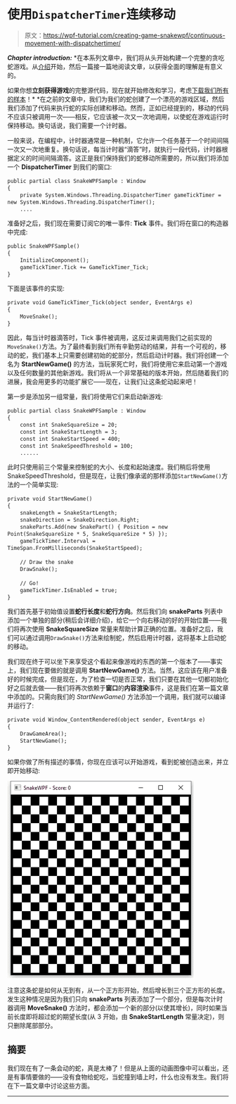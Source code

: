 # 使用`DispatcherTimer`连续移动

> 原文：<https://wpf-tutorial.com/creating-game-snakewpf/continuous-movement-with-dispatchertimer/>

***Chapter introduction:*** *在本系列文章中，我们将从头开始构建一个完整的贪吃蛇游戏。从[介绍](https://www.wpf-tutorial.com/creating-game-snakewpf/introduction/)开始，然后一篇接一篇地阅读文章，以获得全面的理解是有意义的。

如果你想**立刻获得游戏**的完整源代码，现在就开始修改和学习，考虑[下载我们所有的样本](https://www.wpf-tutorial.com/download-wpf-tutorial-pdf-with-sample-code/)！*  *在之前的文章中，我们为我们的蛇创建了一个漂亮的游戏区域，然后我们添加了代码来执行蛇的实际创建和移动。然而，正如已经提到的，移动的代码不应该只被调用一次——相反，它应该被一次又一次地调用，以使蛇在游戏运行时保持移动。换句话说，我们需要一个计时器。

一般来说，在编程中，计时器通常是一种机制，它允许一个任务基于一个时间间隔一次又一次地重复。换句话说，每当计时器“滴答”时，就执行一段代码，计时器根据定义的时间间隔滴答。这正是我们保持我们的蛇移动所需要的，所以我们将添加一个 **DispatcherTimer** 到我们的窗口:

```
public partial class SnakeWPFSample : Window        
{        
    private System.Windows.Threading.DispatcherTimer gameTickTimer = new System.Windows.Threading.DispatcherTimer();  
    ....
```

准备好之后，我们现在需要订阅它的唯一事件: **Tick** 事件。我们将在窗口的构造器中完成:

```
public SnakeWPFSample()  
{  
    InitializeComponent();  
    gameTickTimer.Tick += GameTickTimer_Tick;          
}
```

下面是该事件的实现:

<input type="hidden" name="IL_IN_ARTICLE">

```
private void GameTickTimer_Tick(object sender, EventArgs e)  
{  
    MoveSnake();  
}
```

因此，每当计时器滴答时，Tick 事件被调用，这反过来调用我们之前实现的`MoveSnake()`方法。为了最终看到我们所有辛勤劳动的结果，并有一个可视的，移动的蛇，我们基本上只需要创建初始的蛇部分，然后启动计时器。我们将创建一个名为 **StartNewGame()** 的方法，当玩家死亡时，我们将使用它来启动第一个游戏以及任何数量的其他新游戏。我们将从一个非常基础的版本开始，然后随着我们的进展，我会用更多的功能扩展它——现在，让我们让这条蛇动起来吧！

第一步是添加另一组常量，我们将使用它们来启动新游戏:

```
public partial class SnakeWPFSample : Window  
{  
    const int SnakeSquareSize = 20;  
    const int SnakeStartLength = 3;  
    const int SnakeStartSpeed = 400;  
    const int SnakeSpeedThreshold = 100;  
    ......
```

此时只使用前三个常量来控制蛇的大小、长度和起始速度。我们稍后将使用 SnakeSpeedThreshold，但是现在，让我们像承诺的那样添加`StartNewGame()`方法的一个简单实现:

```
private void StartNewGame()  
{  
    snakeLength = SnakeStartLength;  
    snakeDirection = SnakeDirection.Right;  
    snakeParts.Add(new SnakePart() { Position = new Point(SnakeSquareSize * 5, SnakeSquareSize * 5) });  
    gameTickTimer.Interval = TimeSpan.FromMilliseconds(SnakeStartSpeed);  

    // Draw the snake  
    DrawSnake();  

    // Go!          
    gameTickTimer.IsEnabled = true;  
}
```

我们首先基于初始值设置**蛇行长度**和**蛇行方向**。然后我们向 **snakeParts** 列表中添加一个单独的部分(稍后会详细介绍)，给它一个向右移动的好的开始位置——我们将再次使用 **SnakeSquareSize** 常量来帮助计算正确的位置。准备好之后，我们可以通过调用`DrawSnake()`方法来绘制蛇，然后启用计时器，这将基本上启动蛇的移动。

我们现在终于可以坐下来享受这个看起来像游戏的东西的第一个版本了——事实上，我们现在要做的就是调用 **StartNewGame()** 方法。当然，这应该在用户准备好的时候完成，但是现在，为了检查一切是否正常，我们只要在其他一切都初始化好之后就去做——我们将再次依赖于**窗口**的**内容渲染**事件，这是我们在第一篇文章中添加的。只需向我们的 *StartNewGame()* 方法添加一个调用，我们就可以编译并运行了:

```
private void Window_ContentRendered(object sender, EventArgs e)  
{  
    DrawGameArea();  
    StartNewGame();  
}
```

如果你做了所有描述的事情，你现在应该可以开始游戏，看到蛇被创造出来，并立即开始移动:

![](img/43d12e0bf165537daafffa2318aaa04a.png "SnakeWPF - showing the snake moving across the game area")

注意这条蛇是如何从无到有，从一个正方形开始，然后增长到三个正方形的长度。发生这种情况是因为我们只向 **snakeParts** 列表添加了一个部分，但是每次计时器调用 **MoveSnake()** 方法时，都会添加一个新的部分(以使其增长)，同时如果当前长度即将超过蛇的期望长度(从 3 开始，由 **SnakeStartLength** 常量决定)，则只删除尾部部分。

## 摘要

我们现在有了一条会动的蛇，真是太棒了！但是从上面的动画图像中可以看出，还是有事情要做的——没有食物给蛇吃，当蛇撞到墙上时，什么也没有发生。我们将在下一篇文章中讨论这些方面。

* * **